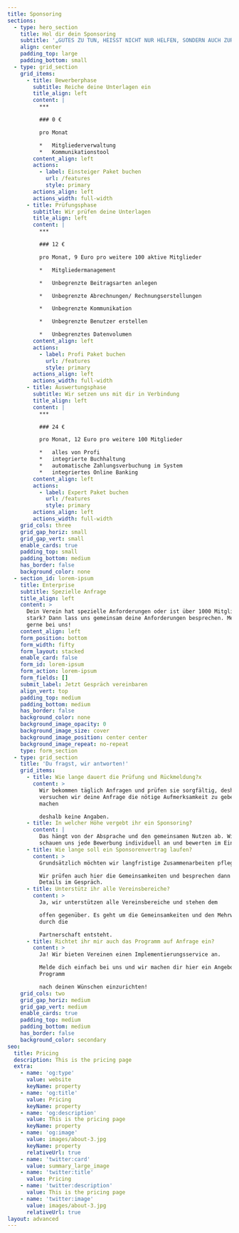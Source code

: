 ```yaml
---
title: Sponsoring
sections:
  - type: hero_section
    title: Hol dir dein Sponsoring
    subtitle: '„GUTES ZU TUN, HEISST NICHT NUR HELFEN, SONDERN AUCH ZURÜCKZUGEBEN.“'
    align: center
    padding_top: large
    padding_bottom: small
  - type: grid_section
    grid_items:
      - title: Bewerberphase
        subtitle: Reiche deine Unterlagen ein
        title_align: left
        content: |
          ***

          ### 0 €

          pro Monat

          *   Mitgliederverwaltung
          *   Kommunikationstool
        content_align: left
        actions:
          - label: Einsteiger Paket buchen
            url: /features
            style: primary
        actions_align: left
        actions_width: full-width
      - title: Prüfungsphase
        subtitle: Wir prüfen deine Unterlagen
        title_align: left
        content: |
          ***

          ### 12 €

          pro Monat, 9 Euro pro weitere 100 aktive Mitglieder

          *   Mitgliedermanagement

          *   Unbegrenzte Beitragsarten anlegen

          *   Unbegrenzte Abrechnungen/ Rechnungserstellungen

          *   Unbegrenzte Kommunikation

          *   Unbegrenzte Benutzer erstellen

          *   Unbegrenztes Datenvolumen
        content_align: left
        actions:
          - label: Profi Paket buchen
            url: /features
            style: primary
        actions_align: left
        actions_width: full-width
      - title: Auswertungsphase
        subtitle: Wir setzen uns mit dir in Verbindung
        title_align: left
        content: |
          ***

          ### 24 €

          pro Monat, 12 Euro pro weitere 100 Mitglieder

          *   alles von Profi
          *   integrierte Buchhaltung
          *   automatische Zahlungsverbuchung im System
          *   integriertes Online Banking
        content_align: left
        actions:
          - label: Expert Paket buchen
            url: /features
            style: primary
        actions_align: left
        actions_width: full-width
    grid_cols: three
    grid_gap_horiz: small
    grid_gap_vert: small
    enable_cards: true
    padding_top: small
    padding_bottom: medium
    has_border: false
    background_color: none
  - section_id: lorem-ipsum
    title: Enterprise
    subtitle: Spezielle Anfrage
    title_align: left
    content: >
      Dein Verein hat spezielle Anforderungen oder ist über 1000 Mitglieder
      stark? Dann lass uns gemeinsam deine Anforderungen besprechen. Melde dich
      gerne bei uns!
    content_align: left
    form_position: bottom
    form_width: fifty
    form_layout: stacked
    enable_card: false
    form_id: lorem-ipsum
    form_action: lorem-ipsum
    form_fields: []
    submit_label: Jetzt Gespräch vereinbaren
    align_vert: top
    padding_top: medium
    padding_bottom: medium
    has_border: false
    background_color: none
    background_image_opacity: 0
    background_image_size: cover
    background_image_position: center center
    background_image_repeat: no-repeat
    type: form_section
  - type: grid_section
    title: 'Du fragst, wir antworten!'
    grid_items:
      - title: Wie lange dauert die Prüfung und Rückmeldung?x
        content: >
          Wir bekommen täglich Anfragen und prüfen sie sorgfältig, deshalb
          versuchen wir deine Anfrage die nötige Aufmerksamkeit zu geben. Wir
          machen

          deshalb keine Angaben.
      - title: In welcher Höhe vergebt ihr ein Sponsoring?
        content: |
          Das hängt von der Absprache und den gemeinsamen Nutzen ab. Wir
          schauen uns jede Bewerbung individuell an und bewerten im Einzelfall.
      - title: Wie lange soll ein Sponsorenvertrag laufen?
        content: >
          Grundsätzlich möchten wir langfristige Zusammenarbeiten pflegen.

          Wir prüfen auch hier die Gemeinsamkeiten und besprechen dann die
          Details im Gespräch.
      - title: Unterstütz ihr alle Vereinsbereiche?
        content: >
          Ja, wir unterstützen alle Vereinsbereiche und stehen dem

          offen gegenüber. Es geht um die Gemeinsamkeiten und den Mehrwert, der
          durch die

          Partnerschaft entsteht.
      - title: Richtet ihr mir auch das Programm auf Anfrage ein?
        content: >
          Ja! Wir bieten Vereinen einen Implementierungsservice an.

          Melde dich einfach bei uns und wir machen dir hier ein Angebot, um das
          Programm

          nach deinen Wünschen einzurichten!
    grid_cols: two
    grid_gap_horiz: medium
    grid_gap_vert: medium
    enable_cards: true
    padding_top: medium
    padding_bottom: medium
    has_border: false
    background_color: secondary
seo:
  title: Pricing
  description: This is the pricing page
  extra:
    - name: 'og:type'
      value: website
      keyName: property
    - name: 'og:title'
      value: Pricing
      keyName: property
    - name: 'og:description'
      value: This is the pricing page
      keyName: property
    - name: 'og:image'
      value: images/about-3.jpg
      keyName: property
      relativeUrl: true
    - name: 'twitter:card'
      value: summary_large_image
    - name: 'twitter:title'
      value: Pricing
    - name: 'twitter:description'
      value: This is the pricing page
    - name: 'twitter:image'
      value: images/about-3.jpg
      relativeUrl: true
layout: advanced
---
```

